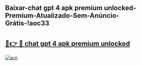 
## Baixar-chat gpt 4 apk premium unlocked-Premium-Atualizado-Sem-Anúncio-Grátis-!aoc33

# <h2><a href="https://andorid.site?title=chat_gpt_4_apk_premium_unlocked&ref=27">🔗👉 🔴 chat gpt 4 apk premium unlocked</a></h2>

[![acn](https://github.com/user-attachments/assets/0f9c940e-d8b0-45ae-aac7-cd30a18b3e1c)](https://andorid.site?title=chat_gpt_4_apk_premium_unlocked&ref=27)

